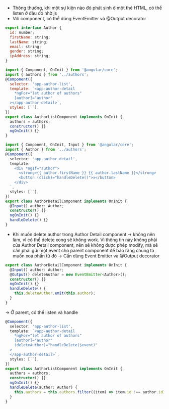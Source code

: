 - Thông thường, khi một sự kiện nào đó phát sinh ở một thẻ HTML, có thể listen ở đâu đó nhờ js
- Với component, có thể dùng EventEmitter và @Output decorator

```js
export interface Author {
  id: number;
  firstName: string;
  lastName: string;
  email: string;
  gender: string;
  ipAddress: string;
}
```

```js
import { Component, OnInit } from '@angular/core';
import { authors } from '../authors';
@Component({
  selector: 'app-author-list',
  template: `<app-author-detail
    *ngFor="let author of authors"
    [author]="author"
  ></app-author-detail>`,
  styles: [``],
})
export class AuthorListComponent implements OnInit {
  authors = authors;
  constructor() {}
  ngOnInit() {}
}
```
```ts
import { Component, OnInit, Input } from '@angular/core';
import { Author } from '../authors';
@Component({
  selector: 'app-author-detail',
  template: `
    <div *ngIf="author">
      <strong>{{ author.firstName }} {{ author.lastName }}</strong>
      <button (click)="handleDelete()">x</button>
    </div>
  `,
  styles: [``],
})
export class AuthorDetailComponent implements OnInit {
  @Input() author: Author;
  constructor() {}
  ngOnInit() {}
  handleDelete() {}
}
```
- Khi muốn delete author trong Author Detail component -> không nên làm, vì có thể delete xong sẽ không work. Vì thông tin này không phải của Author Detail component, nên sẽ không được phép modify, mà sẽ cần phải gửi một event cho parent component để báo rằng chúng ta muốn xoá phần tử đó -> Cần dùng Event Emitter và @Output decorator
```ts
export class AuthorDetailComponent implements OnInit {
  @Input() author: Author;
  @Output() deleteAuthor = new EventEmitter<Author>();
  constructor() {}
  ngOnInit() {}
  handleDelete() {
    this.deleteAuthor.emit(this.author);
  }
}
```


-> Ở parent, có thể listen và handle 
```ts
@Component({
  selector: 'app-author-list',
  template: `<app-author-detail
    *ngFor="let author of authors"
    [author]="author"
    (deleteAuthor)="handleDelete($event)"
  >
  </app-author-detail>`,
  styles: [``],
})
export class AuthorListComponent implements OnInit {
  authors = authors;
  constructor() {}
  ngOnInit() {}
  handleDelete(author: Author) {
    this.authors = this.authors.filter((item) => item.id !== author.id);
  }
}
```